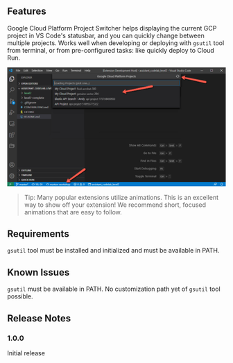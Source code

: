 ## Features

Google Cloud Platform Project Switcher helps displaying the current GCP project in VS Code's statusbar, and you can quickly change between multiple projects. Works well when developing or deploying with `gsutil` tool from terminal, or from pre-configured tasks: like quickly deploy to Cloud Run. 

![status bar](images/status_bar.png)

> Tip: Many popular extensions utilize animations. This is an excellent way to show off your extension! We recommend short, focused animations that are easy to follow.

## Requirements

`gsutil` tool must be installed and initialized and must be available in PATH.

## Known Issues

`gsutil` must be available in PATH. No customization path yet of `gsutil` tool possible.  

## Release Notes

### 1.0.0

Initial release

